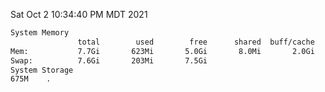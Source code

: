 Sat Oct  2 10:34:40 PM MDT 2021
```bash
System Memory
               total        used        free      shared  buff/cache   available
Mem:           7.7Gi       623Mi       5.0Gi       8.0Mi       2.0Gi       6.6Gi
Swap:          7.6Gi       203Mi       7.5Gi
System Storage
675M	.
```
```bash
